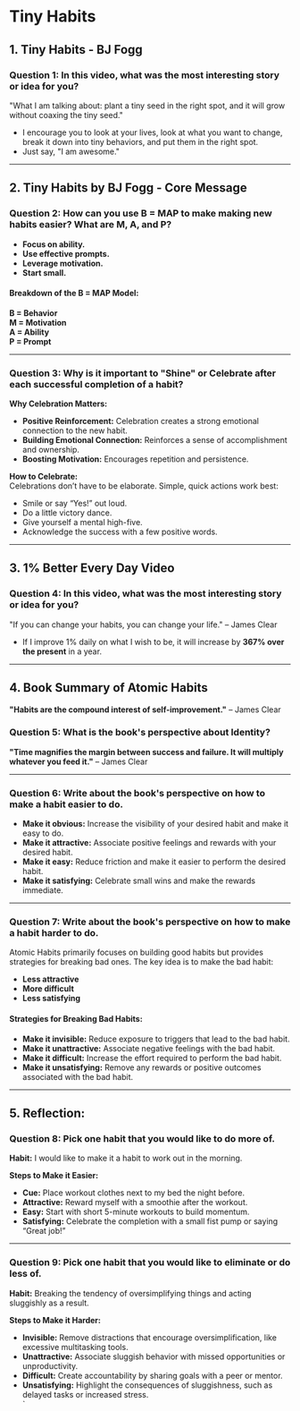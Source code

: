 # Tiny Habits

## 1. Tiny Habits - BJ Fogg

### Question 1: In this video, what was the most interesting story or idea for you?

"What I am talking about: plant a tiny seed in the right spot, and it will grow without coaxing the tiny seed."  
- I encourage you to look at your lives, look at what you want to change, break it down into tiny behaviors, and put them in the right spot.  
- Just say, "I am awesome."

---

## 2. Tiny Habits by BJ Fogg - Core Message

### Question 2: How can you use B = MAP to make making new habits easier? What are M, A, and P?

- **Focus on ability.**  
- **Use effective prompts.**  
- **Leverage motivation.**  
- **Start small.**

#### Breakdown of the B = MAP Model:  
**B = Behavior**  
**M = Motivation**  
**A = Ability**  
**P = Prompt**

---

### Question 3: Why is it important to "Shine" or Celebrate after each successful completion of a habit?  

**Why Celebration Matters:**  
- **Positive Reinforcement:** Celebration creates a strong emotional connection to the new habit.  
- **Building Emotional Connection:** Reinforces a sense of accomplishment and ownership.  
- **Boosting Motivation:** Encourages repetition and persistence.  

**How to Celebrate:**  
Celebrations don’t have to be elaborate. Simple, quick actions work best:  
- Smile or say “Yes!” out loud.  
- Do a little victory dance.  
- Give yourself a mental high-five.  
- Acknowledge the success with a few positive words.  

---

## 3. 1% Better Every Day Video

### Question 4: In this video, what was the most interesting story or idea for you?

"If you can change your habits, you can change your life." – James Clear  
- If I improve 1% daily on what I wish to be, it will increase by **367% over the present** in a year.  

---

## 4. Book Summary of Atomic Habits

**"Habits are the compound interest of self-improvement."** – James Clear  

### Question 5: What is the book's perspective about Identity?  

**"Time magnifies the margin between success and failure. It will multiply whatever you feed it."** – James Clear  

---

### Question 6: Write about the book's perspective on how to make a habit easier to do.  

- **Make it obvious:** Increase the visibility of your desired habit and make it easy to do.  
- **Make it attractive:** Associate positive feelings and rewards with your desired habit.  
- **Make it easy:** Reduce friction and make it easier to perform the desired habit.  
- **Make it satisfying:** Celebrate small wins and make the rewards immediate.  

---

### Question 7: Write about the book's perspective on how to make a habit harder to do.  

Atomic Habits primarily focuses on building good habits but provides strategies for breaking bad ones. The key idea is to make the bad habit:  
- **Less attractive**  
- **More difficult**  
- **Less satisfying**  

#### Strategies for Breaking Bad Habits:  
- **Make it invisible:** Reduce exposure to triggers that lead to the bad habit.  
- **Make it unattractive:** Associate negative feelings with the bad habit.  
- **Make it difficult:** Increase the effort required to perform the bad habit.  
- **Make it unsatisfying:** Remove any rewards or positive outcomes associated with the bad habit.  

---

## 5. Reflection:

### Question 8: Pick one habit that you would like to do more of.  

**Habit:** I would like to make it a habit to work out in the morning.  

**Steps to Make it Easier:**  
- **Cue:** Place workout clothes next to my bed the night before.  
- **Attractive:** Reward myself with a smoothie after the workout.  
- **Easy:** Start with short 5-minute workouts to build momentum.  
- **Satisfying:** Celebrate the completion with a small fist pump or saying “Great job!”  

---

### Question 9: Pick one habit that you would like to eliminate or do less of.  

**Habit:** Breaking the tendency of oversimplifying things and acting sluggishly as a result.  

**Steps to Make it Harder:**  
- **Invisible:** Remove distractions that encourage oversimplification, like excessive multitasking tools.  
- **Unattractive:** Associate sluggish behavior with missed opportunities or unproductivity.  
- **Difficult:** Create accountability by sharing goals with a peer or mentor.  
- **Unsatisfying:** Highlight the consequences of sluggishness, such as delayed tasks or increased stress.  
`